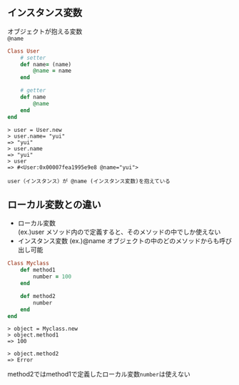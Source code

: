 ## インスタンス変数
オブジェクトが抱える変数  
`@name`

```ruby
Class User 
    # setter
    def name= (name)
        @name = name
    end

    # getter
    def name
        @name
    end
end
```
```
> user = User.new
> user.name= "yui"
=> "yui"
> user.name
=> "yui"
> user
=> #<User:0x00007fea1995e9e8 @name="yui">
```
`user（インスタンス）が @name (インスタンス変数)を抱えている`



## ローカル変数との違い
- ローカル変数  
(ex.)user
メソッド内ので定義すると、そのメソッドの中でしか使えない
- インスタンス変数
(ex.)@name
オブジェクトの中のどのメソッドからも呼び出し可能
```ruby
Class Myclass 
    def method1
        number = 100
    end

    def method2
        number
    end
end
```

```
> object = Myclass.new
> object.method1
=> 100

> object.method2
=> Error
```
method2ではmethod1で定義したローカル変数`number`は使えない


